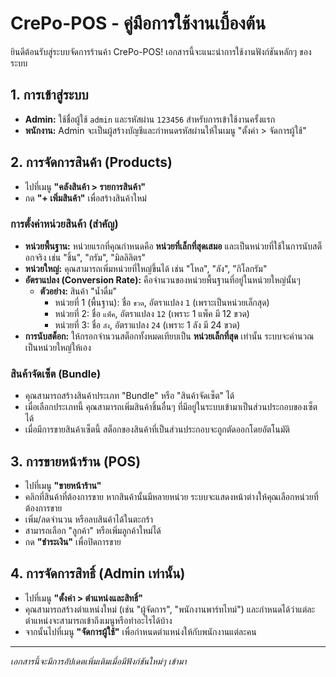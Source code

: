 # CrePo-POS - คู่มือการใช้งานเบื้องต้น

ยินดีต้อนรับสู่ระบบจัดการร้านค้า CrePo-POS! เอกสารนี้จะแนะนำการใช้งานฟังก์ชันหลักๆ ของระบบ

## 1. การเข้าสู่ระบบ

- **Admin:** ใช้ชื่อผู้ใช้ `admin` และรหัสผ่าน `123456` สำหรับการเข้าใช้งานครั้งแรก
- **พนักงาน:** Admin จะเป็นผู้สร้างบัญชีและกำหนดรหัสผ่านให้ในเมนู "ตั้งค่า > จัดการผู้ใช้"

## 2. การจัดการสินค้า (Products)

- ไปที่เมนู **"คลังสินค้า > รายการสินค้า"**
- กด **"+ เพิ่มสินค้า"** เพื่อสร้างสินค้าใหม่

### การตั้งค่าหน่วยสินค้า (สำคัญ)

- **หน่วยพื้นฐาน:** หน่วยแรกที่คุณกำหนดคือ **หน่วยที่เล็กที่สุดเสมอ** และเป็นหน่วยที่ใช้ในการนับสต็อกจริง เช่น "ชิ้น", "กรัม", "มิลลิลิตร"
- **หน่วยใหญ่:** คุณสามารถเพิ่มหน่วยที่ใหญ่ขึ้นได้ เช่น "โหล", "ลัง", "กิโลกรัม"
- **อัตราแปลง (Conversion Rate):** คือจำนวนของหน่วยพื้นฐานที่อยู่ในหน่วยใหญ่นั้นๆ
  - **ตัวอย่าง:** สินค้า "น้ำดื่ม"
    - หน่วยที่ 1 (พื้นฐาน): ชื่อ `ขวด`, อัตราแปลง `1` (เพราะเป็นหน่วยเล็กสุด)
    - หน่วยที่ 2: ชื่อ `แพ็ค`, อัตราแปลง `12` (เพราะ 1 แพ็ค มี 12 ขวด)
    - หน่วยที่ 3: ชื่อ `ลัง`, อัตราแปลง `24` (เพราะ 1 ลัง มี 24 ขวด)
- **การนับสต็อก:** ให้กรอกจำนวนสต็อกทั้งหมดเทียบเป็น **หน่วยเล็กที่สุด** เท่านั้น ระบบจะคำนวณเป็นหน่วยใหญ่ให้เอง

### สินค้าจัดเซ็ต (Bundle)
- คุณสามารถสร้างสินค้าประเภท "Bundle" หรือ "สินค้าจัดเซ็ต" ได้
- เมื่อเลือกประเภทนี้ คุณสามารถเพิ่มสินค้าชิ้นอื่นๆ ที่มีอยู่ในระบบเข้ามาเป็นส่วนประกอบของเซ็ตได้
- เมื่อมีการขายสินค้าเซ็ตนี้ สต็อกของสินค้าที่เป็นส่วนประกอบจะถูกตัดออกโดยอัตโนมัติ

## 3. การขายหน้าร้าน (POS)

- ไปที่เมนู **"ขายหน้าร้าน"**
- คลิกที่สินค้าที่ต้องการขาย หากสินค้านั้นมีหลายหน่วย ระบบจะแสดงหน้าต่างให้คุณเลือกหน่วยที่ต้องการขาย
- เพิ่ม/ลดจำนวน หรือลบสินค้าได้ในตะกร้า
- สามารถเลือก "ลูกค้า" หรือเพิ่มลูกค้าใหม่ได้
- กด **"ชำระเงิน"** เพื่อปิดการขาย

## 4. การจัดการสิทธิ์ (Admin เท่านั้น)

- ไปที่เมนู **"ตั้งค่า > ตำแหน่งและสิทธิ์"**
- คุณสามารถสร้างตำแหน่งใหม่ (เช่น "ผู้จัดการ", "พนักงานพาร์ทไทม์") และกำหนดได้ว่าแต่ละตำแหน่งจะสามารถเข้าถึงเมนูหรือทำอะไรได้บ้าง
- จากนั้นไปที่เมนู **"จัดการผู้ใช้"** เพื่อกำหนดตำแหน่งให้กับพนักงานแต่ละคน

---
*เอกสารนี้จะมีการอัปเดตเพิ่มเติมเมื่อมีฟังก์ชันใหม่ๆ เข้ามา*